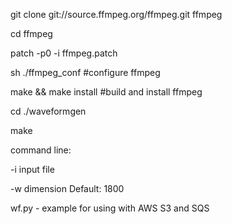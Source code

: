 git clone git://source.ffmpeg.org/ffmpeg.git ffmpeg

cd ffmpeg

patch -p0 -i ffmpeg.patch

sh ./ffmpeg_conf #configure ffmpeg

make && make install #build and install ffmpeg

cd ./waveformgen

make

command line:

-i input file

-w dimension Default: 1800

wf.py - example for using with AWS S3 and SQS
